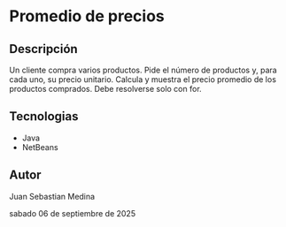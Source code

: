 # Promedio de precios

## Descripción

Un cliente compra varios productos. 
Pide el número de productos y, para cada uno, su precio unitario. 
Calcula y muestra el precio promedio de los productos comprados. 
Debe resolverse solo con for.

## Tecnologias
- Java
- NetBeans

## Autor

Juan Sebastian Medina

sabado 06 de septiembre de 2025
